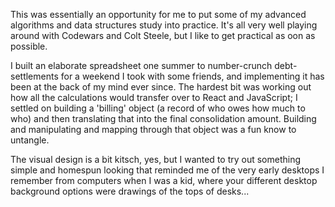 This was essentially an opportunity for me to put some of my advanced algorithms and data structures study into practice. It's all very well playing around with Codewars and Colt Steele, but I like to get practical as oon as possible. 

I built an elaborate spreadsheet one summer to number-crunch debt-settlements for a weekend I took with some friends, and implementing it has been at the back of my mind ever since. The hardest bit was working out how all the calculations would transfer over to React and JavaScript; I settled on building a 'billing' object (a record of who owes how much to who) and then translating that into the final consolidation amount. Building and manipulating and mapping through that object was a fun know to untangle. 

The visual design is a bit kitsch, yes, but I wanted to try out something simple and homespun looking that reminded me of the very early desktops I remember from computers when I was a kid, where your different desktop background options were drawings of the tops of desks...